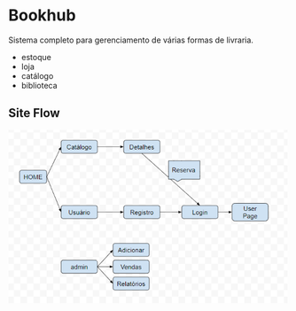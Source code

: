# Bookhub

Sistema completo para gerenciamento de várias formas de livraria. 

- estoque
- loja
- catálogo
- biblioteca

## Site Flow

![site flow](images/site_flow.png)